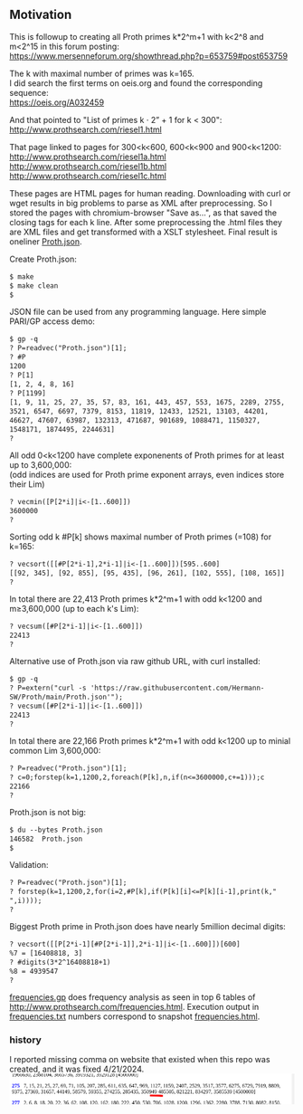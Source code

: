 
## Motivation

This is followup to creating all Proth primes k*2^m+1 with k<2^8 and m<2^15 in this forum posting:  
https://www.mersenneforum.org/showthread.php?p=653759#post653759

The k with maximal number of primes was k=165.  
I did search the first terms on oeis.org and found the corresponding sequence:  
https://oeis.org/A032459

And that pointed to "List of primes  k · 2” + 1  for  k < 300":  
http://www.prothsearch.com/riesel1.html

That page linked to pages for 300<k<600, 600<k<900 and 900<k<1200:  
http://www.prothsearch.com/riesel1a.html  
http://www.prothsearch.com/riesel1b.html  
http://www.prothsearch.com/riesel1c.html

These pages are HTML pages for human reading. Downloading with curl or wget results in big problems to parse as XML after preprocessing. So I stored the pages with chromium-browser "Save as…", as that saved the closing tags for each k line. After some preprocessing the .html files they are XML files and get transformed with a XSLT stylesheet. Final result is oneliner [Proth.json](Proth.json).

Create Proth.json:   
```
$ make 
$ make clean
$ 
```

JSON file can be used from any programming language. Here simple PARI/GP access demo:  
```
$ gp -q
? P=readvec("Proth.json")[1];
? #P
1200
? P[1]
[1, 2, 4, 8, 16]
? P[1199]
[1, 9, 11, 25, 27, 35, 57, 83, 161, 443, 457, 553, 1675, 2289, 2755, 3521, 6547, 6697, 7379, 8153, 11819, 12433, 12521, 13103, 44201, 46627, 47607, 63987, 132313, 471687, 901689, 1088471, 1150327, 1548171, 1874495, 2244631]
?
```


All odd 0<k<1200 have complete exponenents of Proth primes for at least up to 3,600,000:  
(odd indices are used for Proth prime exponent arrays, even indices store their Lim)   
```
? vecmin([P[2*i]|i<-[1..600]])
3600000
?
```


Sorting odd k #P[k] shows maximal number of Proth primes (=108) for k=165:  
```
? vecsort([[#P[2*i-1],2*i-1]|i<-[1..600]])[595..600]
[[92, 345], [92, 855], [95, 435], [96, 261], [102, 555], [108, 165]]
? 
```

In total there are 22,413 Proth primes k\*2^m+1 with odd k<1200 and m≥3,600,000 (up to each k's Lim):  
```
? vecsum([#P[2*i-1]|i<-[1..600]])
22413
? 
```

Alternative use of Proth.json via raw github URL, with curl installed:
```
$ gp -q
? P=extern("curl -s 'https://raw.githubusercontent.com/Hermann-SW/Proth/main/Proth.json'");
? vecsum([#P[2*i-1]|i<-[1..600]])
22413
? 
```

In total there are 22,166 Proth primes k\*2^m+1 with odd k<1200 up to minial common Lim 3,600,000:  
```
? P=readvec("Proth.json")[1];
? c=0;forstep(k=1,1200,2,foreach(P[k],n,if(n<=3600000,c+=1)));c
22166
? 
```

Proth.json is not big:  
```
$ du --bytes Proth.json 
146582	Proth.json
$ 
```


Validation:  
```
? P=readvec("Proth.json")[1];
? forstep(k=1,1200,2,for(i=2,#P[k],if(P[k][i]<=P[k][i-1],print(k," ",i))));
? 
```

Biggest Proth prime in Proth.json does have nearly 5million decimal digits:  
```
? vecsort([[P[2*i-1][#P[2*i-1]],2*i-1]|i<-[1..600]])[600]
%7 = [16408818, 3]
? #digits(3*2^16408818+1)
%8 = 4939547
? 
```

[frequencies.gp](frequencies.gp) does frequency analysis as seen in top 6 tables of http://www.prothsearch.com/frequencies.html. Execution output in [frequencies.txt](frequencies.txt) numbers correspond to snapshot [frequencies.html](frequencies.html).

### history
I reported missing comma on website that existed when this repo was created, and it was fixed 4/21/2024.  
![missing_comma.png](missing_comma.png)

